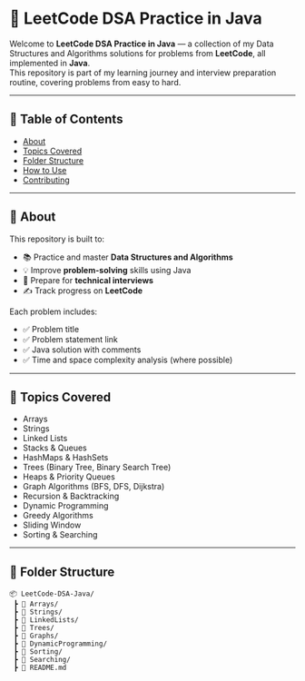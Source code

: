 # 🚀 LeetCode DSA Practice in Java

Welcome to **LeetCode DSA Practice in Java** — a collection of my Data Structures and Algorithms solutions for problems from **LeetCode**, all implemented in **Java**.  
This repository is part of my learning journey and interview preparation routine, covering problems from easy to hard.

---

## 📖 Table of Contents

- [About](#about)
- [Topics Covered](#topics-covered)
- [Folder Structure](#folder-structure)
- [How to Use](#how-to-use)
- [Contributing](#contributing)

---

## 📌 About

This repository is built to:
- 📚 Practice and master **Data Structures and Algorithms**
- 💡 Improve **problem-solving** skills using Java
- 🎯 Prepare for **technical interviews**
- ✍️ Track progress on **LeetCode**

Each problem includes:
- ✅ Problem title
- ✅ Problem statement link
- ✅ Java solution with comments
- ✅ Time and space complexity analysis (where possible)

---

## 📂 Topics Covered

- Arrays
- Strings
- Linked Lists
- Stacks & Queues
- HashMaps & HashSets
- Trees (Binary Tree, Binary Search Tree)
- Heaps & Priority Queues
- Graph Algorithms (BFS, DFS, Dijkstra)
- Recursion & Backtracking
- Dynamic Programming
- Greedy Algorithms
- Sliding Window
- Sorting & Searching

---

## 📁 Folder Structure

```plaintext
📦 LeetCode-DSA-Java/
 ┣ 📂 Arrays/
 ┣ 📂 Strings/
 ┣ 📂 LinkedLists/
 ┣ 📂 Trees/
 ┣ 📂 Graphs/
 ┣ 📂 DynamicProgramming/
 ┣ 📂 Sorting/
 ┣ 📂 Searching/
 ┣ 📜 README.md
```
